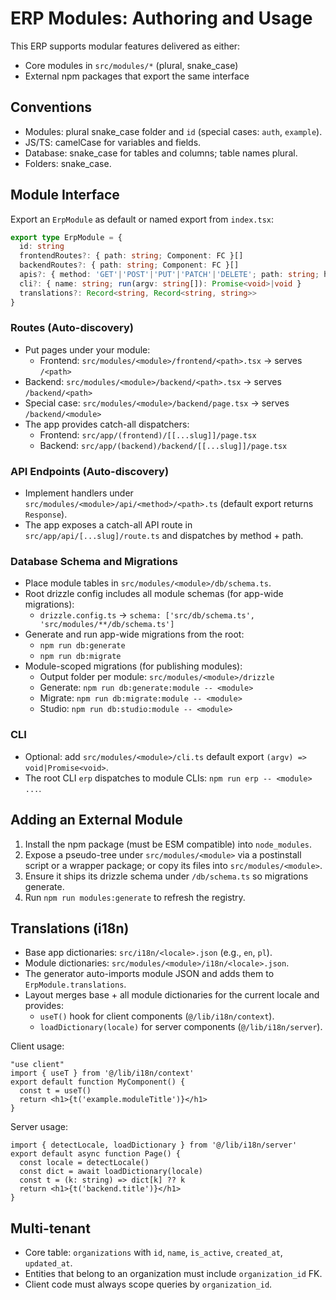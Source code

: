 # ERP Modules: Authoring and Usage

This ERP supports modular features delivered as either:
- Core modules in `src/modules/*` (plural, snake_case)
- External npm packages that export the same interface

## Conventions
- Modules: plural snake_case folder and `id` (special cases: `auth`, `example`).
- JS/TS: camelCase for variables and fields.
- Database: snake_case for tables and columns; table names plural.
- Folders: snake_case.

## Module Interface
Export an `ErpModule` as default or named export from `index.tsx`:

```ts
export type ErpModule = {
  id: string
  frontendRoutes?: { path: string; Component: FC }[]
  backendRoutes?: { path: string; Component: FC }[]
  apis?: { method: 'GET'|'POST'|'PUT'|'PATCH'|'DELETE'; path: string; handler: ApiHandler }[]
  cli?: { name: string; run(argv: string[]): Promise<void>|void }
  translations?: Record<string, Record<string, string>>
}
```

### Routes (Auto-discovery)
- Put pages under your module:
  - Frontend: `src/modules/<module>/frontend/<path>.tsx` → serves `/<path>`
- Backend: `src/modules/<module>/backend/<path>.tsx` → serves `/backend/<path>`
- Special case: `src/modules/<module>/backend/page.tsx` → serves `/backend/<module>`
- The app provides catch-all dispatchers:
  - Frontend: `src/app/(frontend)/[[...slug]]/page.tsx`
  - Backend: `src/app/(backend)/backend/[[...slug]]/page.tsx`

### API Endpoints (Auto-discovery)
- Implement handlers under `src/modules/<module>/api/<method>/<path>.ts` (default export returns `Response`).
- The app exposes a catch-all API route in `src/app/api/[...slug]/route.ts` and dispatches by method + path.

### Database Schema and Migrations
- Place module tables in `src/modules/<module>/db/schema.ts`.
- Root drizzle config includes all module schemas (for app-wide migrations):
  - `drizzle.config.ts` → `schema: ['src/db/schema.ts', 'src/modules/**/db/schema.ts']`
- Generate and run app-wide migrations from the root:
  - `npm run db:generate`
  - `npm run db:migrate`
- Module-scoped migrations (for publishing modules):
  - Output folder per module: `src/modules/<module>/drizzle`
  - Generate: `npm run db:generate:module -- <module>`
  - Migrate: `npm run db:migrate:module -- <module>`
  - Studio: `npm run db:studio:module -- <module>`

### CLI
- Optional: add `src/modules/<module>/cli.ts` default export `(argv) => void|Promise<void>`.
- The root CLI `erp` dispatches to module CLIs: `npm run erp -- <module> ...`.

## Adding an External Module
1. Install the npm package (must be ESM compatible) into `node_modules`.
2. Expose a pseudo-tree under `src/modules/<module>` via a postinstall script or a wrapper package; or copy its files into `src/modules/<module>`.
3. Ensure it ships its drizzle schema under `/db/schema.ts` so migrations generate.
4. Run `npm run modules:generate` to refresh the registry.

## Translations (i18n)
- Base app dictionaries: `src/i18n/<locale>.json` (e.g., `en`, `pl`).
- Module dictionaries: `src/modules/<module>/i18n/<locale>.json`.
- The generator auto-imports module JSON and adds them to `ErpModule.translations`.
- Layout merges base + all module dictionaries for the current locale and provides:
  - `useT()` hook for client components (`@/lib/i18n/context`).
  - `loadDictionary(locale)` for server components (`@/lib/i18n/server`).

Client usage:
```tsx
"use client"
import { useT } from '@/lib/i18n/context'
export default function MyComponent() {
  const t = useT()
  return <h1>{t('example.moduleTitle')}</h1>
}
```

Server usage:
```tsx
import { detectLocale, loadDictionary } from '@/lib/i18n/server'
export default async function Page() {
  const locale = detectLocale()
  const dict = await loadDictionary(locale)
  const t = (k: string) => dict[k] ?? k
  return <h1>{t('backend.title')}</h1>
}
```

## Multi-tenant
- Core table: `organizations` with `id`, `name`, `is_active`, `created_at`, `updated_at`.
- Entities that belong to an organization must include `organization_id` FK.
- Client code must always scope queries by `organization_id`.
